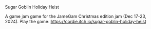 Sugar Goblin Holiday Heist

A game jam game for the JameGam Christmas edition jam (Dec 17-23, 2024).
Play the game: https://cordie.itch.io/sugar-goblin-holiday-heist
